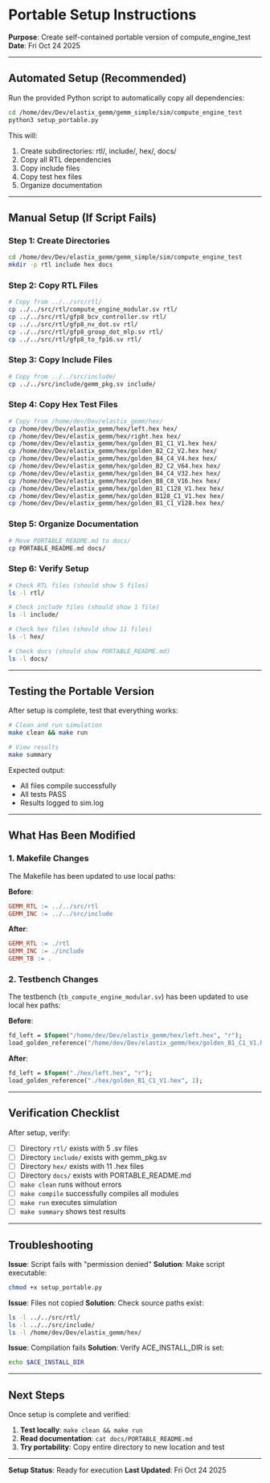 # Portable Setup Instructions

**Purpose**: Create self-contained portable version of compute_engine_test
**Date**: Fri Oct 24 2025

---

## Automated Setup (Recommended)

Run the provided Python script to automatically copy all dependencies:

```bash
cd /home/dev/Dev/elastix_gemm/gemm_simple/sim/compute_engine_test
python3 setup_portable.py
```

This will:
1. Create subdirectories: rtl/, include/, hex/, docs/
2. Copy all RTL dependencies
3. Copy include files
4. Copy test hex files
5. Organize documentation

---

## Manual Setup (If Script Fails)

### Step 1: Create Directories

```bash
cd /home/dev/Dev/elastix_gemm/gemm_simple/sim/compute_engine_test
mkdir -p rtl include hex docs
```

### Step 2: Copy RTL Files

```bash
# Copy from ../../src/rtl/
cp ../../src/rtl/compute_engine_modular.sv rtl/
cp ../../src/rtl/gfp8_bcv_controller.sv rtl/
cp ../../src/rtl/gfp8_nv_dot.sv rtl/
cp ../../src/rtl/gfp8_group_dot_mlp.sv rtl/
cp ../../src/rtl/gfp8_to_fp16.sv rtl/
```

### Step 3: Copy Include Files

```bash
# Copy from ../../src/include/
cp ../../src/include/gemm_pkg.sv include/
```

### Step 4: Copy Hex Test Files

```bash
# Copy from /home/dev/Dev/elastix_gemm/hex/
cp /home/dev/Dev/elastix_gemm/hex/left.hex hex/
cp /home/dev/Dev/elastix_gemm/hex/right.hex hex/
cp /home/dev/Dev/elastix_gemm/hex/golden_B1_C1_V1.hex hex/
cp /home/dev/Dev/elastix_gemm/hex/golden_B2_C2_V2.hex hex/
cp /home/dev/Dev/elastix_gemm/hex/golden_B4_C4_V4.hex hex/
cp /home/dev/Dev/elastix_gemm/hex/golden_B2_C2_V64.hex hex/
cp /home/dev/Dev/elastix_gemm/hex/golden_B4_C4_V32.hex hex/
cp /home/dev/Dev/elastix_gemm/hex/golden_B8_C8_V16.hex hex/
cp /home/dev/Dev/elastix_gemm/hex/golden_B1_C128_V1.hex hex/
cp /home/dev/Dev/elastix_gemm/hex/golden_B128_C1_V1.hex hex/
cp /home/dev/Dev/elastix_gemm/hex/golden_B1_C1_V128.hex hex/
```

### Step 5: Organize Documentation

```bash
# Move PORTABLE_README.md to docs/
cp PORTABLE_README.md docs/
```

### Step 6: Verify Setup

```bash
# Check RTL files (should show 5 files)
ls -l rtl/

# Check include files (should show 1 file)
ls -l include/

# Check hex files (should show 11 files)
ls -l hex/

# Check docs (should show PORTABLE_README.md)
ls -l docs/
```

---

## Testing the Portable Version

After setup is complete, test that everything works:

```bash
# Clean and run simulation
make clean && make run

# View results
make summary
```

Expected output:
- All files compile successfully
- All tests PASS
- Results logged to sim.log

---

## What Has Been Modified

### 1. Makefile Changes

The Makefile has been updated to use local paths:

**Before**:
```makefile
GEMM_RTL := ../../src/rtl
GEMM_INC := ../../src/include
```

**After**:
```makefile
GEMM_RTL := ./rtl
GEMM_INC := ./include
GEMM_TB := .
```

### 2. Testbench Changes

The testbench (`tb_compute_engine_modular.sv`) has been updated to use local hex paths:

**Before**:
```systemverilog
fd_left = $fopen("/home/dev/Dev/elastix_gemm/hex/left.hex", "r");
load_golden_reference("/home/dev/Dev/elastix_gemm/hex/golden_B1_C1_V1.hex", 1);
```

**After**:
```systemverilog
fd_left = $fopen("./hex/left.hex", "r");
load_golden_reference("./hex/golden_B1_C1_V1.hex", 1);
```

---

## Verification Checklist

After setup, verify:

- [ ] Directory `rtl/` exists with 5 .sv files
- [ ] Directory `include/` exists with gemm_pkg.sv
- [ ] Directory `hex/` exists with 11 .hex files
- [ ] Directory `docs/` exists with PORTABLE_README.md
- [ ] `make clean` runs without errors
- [ ] `make compile` successfully compiles all modules
- [ ] `make run` executes simulation
- [ ] `make summary` shows test results

---

## Troubleshooting

**Issue**: Script fails with "permission denied"
**Solution**: Make script executable:
```bash
chmod +x setup_portable.py
```

**Issue**: Files not copied
**Solution**: Check source paths exist:
```bash
ls -l ../../src/rtl/
ls -l ../../src/include/
ls -l /home/dev/Dev/elastix_gemm/hex/
```

**Issue**: Compilation fails
**Solution**: Verify ACE_INSTALL_DIR is set:
```bash
echo $ACE_INSTALL_DIR
```

---

## Next Steps

Once setup is complete and verified:

1. **Test locally**: `make clean && make run`
2. **Read documentation**: `cat docs/PORTABLE_README.md`
3. **Try portability**: Copy entire directory to new location and test

---

**Setup Status**: Ready for execution
**Last Updated**: Fri Oct 24 2025
